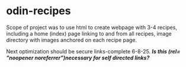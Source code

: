 # odin-recipes
<!-- This is the README File for odin-recipes -->
Scope of project was to use html to create webpage with 3-4 recipes, including a home (index) page linking to and from all recipes, image directory with images anchored on each recipe page.

Next optimization should be secure links-complete 6-8-25. ***Is this (rel= "noopener noreferrer")necessary for self directed links?***